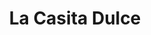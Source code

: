 ---
title: "La Casita Dulce"
url: /ciudad-autonoma-de-buenos-aires/la-casita-dulce/
shop: Lebensmittel
---